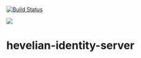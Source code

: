 [![Build Status](https://travis-ci.org/Hevelian/hevelian-identity-server.svg?branch=master)](https://travis-ci.org/Hevelian/hevelian-identity-server)

<a href="https://www.codacy.com/app/colin_3/hevelian-identity-server?utm_source=github.com&amp;utm_medium=referral&amp;utm_content=Hevelian/hevelian-identity-server&amp;utm_campaign=Badge_Grade"><img src="https://api.codacy.com/project/badge/Grade/9dfff313341d4d6c9df4766616ee50bf"/></a>

# hevelian-identity-server

